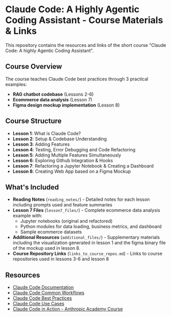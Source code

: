 # Claude Code: A Highly Agentic Coding Assistant - Course Materials & Links

This repository contains the resources and links of the short course "Claude Code: A highly Agentic Coding Assistant".

## Course Overview

The course teaches Claude Code best practices through 3 practical examples:

- **RAG chatbot codebase** (Lessons 2-6)
- **Ecommerce data analysis** (Lesson 7) 
- **Figma design mockup implementation** (Lesson 8)

## Course Structure

- **Lesson 1**: What is Claude Code?
- **Lesson 2**: Setup & Codebase Understanding
- **Lesson 3**: Adding Features
- **Lesson 4**: Testing, Error Debugging and Code Refactoring
- **Lesson 5**: Adding Multiple Features Simultaneously
- **Lesson 6**: Exploring Github Integration & Hooks
- **Lesson 7**: Refactoring a Jupyter Notebook & Creating a Dashboard
- **Lesson 8**: Creating Web App based on a Figma Mockup

## What's Included

- **Reading Notes** (`reading_notes/`) - Detailed notes for each lesson including prompts used and feature summaries
- **Lesson 7 Files** (`lesson7_files/`) - Complete ecommerce data analysis example with:
    - Jupyter notebooks (original and refactored)
    - Python modules for data loading, business metrics, and dashboard
    - Sample ecommerce datasets
- **Additional Resources** (`additional_files/`) - Supplementary materials including the visualization generated in lesson 1 and the figma binary file of the mockup used in lesson 8.
- **Course Repository Links** (`links_to_course_repos.md`) - Links to course repositories used in lessons 3-6 and lesson 8


## Resources

- [Claude Code Documentation](https://docs.anthropic.com/en/docs/claude-code/overview)
- [Claude Code Common Workflows](https://docs.anthropic.com/en/docs/claude-code/common-workflows)
- [Claude Code Best Practices](https://www.anthropic.com/engineering/claude-code-best-practices)
- [Claude Code Use Cases](https://www.anthropic.com/news/how-anthropic-teams-use-claude-code)
- [Claude Code in Action - Anthropic Academy Course](https://anthropic.skilljar.com/claude-code-in-action)